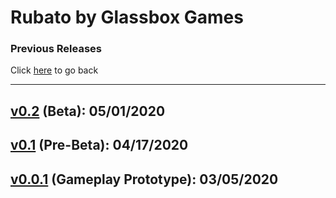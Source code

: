 # Rubato by Glassbox Games

### Previous Releases  
Click [here](..) to go back  

___

## [v0.2](v0.2) (Beta): 05/01/2020

## [v0.1](v0.1) (Pre-Beta): 04/17/2020

## [v0.0.1](v0.0.1) (Gameplay Prototype): 03/05/2020